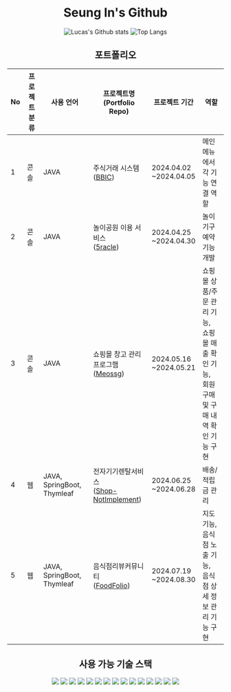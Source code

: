 <div align="center">

<h1>Seung In's Github</h1>

![Lucas's Github stats](https://github-readme-stats.vercel.app/api?username=Lucas-Choi-17&theme=vision-friendly-dark&show_icons=true) ![Top Langs](https://github-readme-stats.vercel.app/api/top-langs/?username=Lucas-Choi-17&layout=compact)

</div>

<div align="center">
<h2>포트폴리오</h2>

|No|프로젝트 분류|사용 언어|프로젝트명(Portfolio Repo)|프로젝트 기간|역할|
|----|----|----|----|----|----|
|1|콘솔|JAVA|주식거래 시스템<br>([BBIC](https://github.com/Lucas-Choi-17/OOP-BBIC))|2024.04.02<br>~2024.04.05|메인메뉴에서 각 기능 연결 역할|
|2|콘솔|JAVA|놀이공원 이용 서비스<br>([5racle](https://github.com/Lucas-Choi-17/JD-5racle))|2024.04.25<br>~2024.04.30|놀이기구 예약 기능 개발|
|3|콘솔|JAVA|쇼핑몰 창고 관리 프로그햄<br>([Meossg](https://github.com/Lucas-Choi-17/wms-meossg))|2024.05.16<br>~2024.05.21|쇼핑몰 상품/주문 관리 기능,<br> 쇼핑몰 매출 확인 기능,<br> 회원 구매 및 구매 내역 확인 기능 구현|
|4|웹|JAVA, SpringBoot, Thymleaf|전자기기렌탈서비스<br>([Shop-NotImplement](https://github.com/Lucas-Choi-17/shop-notImplement/tree/main))|2024.06.25<br>~2024.06.28|배송/적립금 관리|
|5|웹|JAVA, SpringBoot, Thymleaf|음식점리뷰커뮤니티<br>([FoodFolio](https://github.com/Lucas-Choi-17/final-whiskey))|2024.07.19<br>~2024.08.30|지도 기능,<br>음식점 노출 기능,<br>음식점 상세 정보 관리 기능 구현|

</div>

<div align="center">
<h2>사용 가능 기술 스택</h2>

<img src="https://img.shields.io/badge/java-007396?style=for-the-badge&logo=java&logoColor=white">
<img src="https://img.shields.io/badge/c++-00599C?style=for-the-badge&logo=c%2B%2B&logoColor=white">
<img src="https://img.shields.io/badge/html5-E34F26?style=for-the-badge&logo=html5&logoColor=white">
<img src="https://img.shields.io/badge/css-1572B6?style=for-the-badge&logo=css3&logoColor=white">
<img src="https://img.shields.io/badge/javascript-F7DF1E?style=for-the-badge&logo=javascript&logoColor=black">
<img src="https://img.shields.io/badge/jquery-0769AD?style=for-the-badge&logo=jquery&logoColor=white">
<img src="https://img.shields.io/badge/mysql-4479A1?style=for-the-badge&logo=mysql&logoColor=white">
<img src="https://img.shields.io/badge/spring-6DB33F?style=for-the-badge&logo=spring&logoColor=white">
<img src="https://img.shields.io/badge/springboot-6DB33F?style=for-the-badge&logo=springboot&logoColor=white">
<img src="https://img.shields.io/badge/bootstrap-7952B3?style=for-the-badge&logo=bootstrap&logoColor=white">
<img src="https://img.shields.io/badge/linux-FCC624?style=for-the-badge&logo=linux&logoColor=black">
<img src="https://img.shields.io/badge/github-181717?style=for-the-badge&logo=github&logoColor=white">
<img src="https://img.shields.io/badge/git-F05032?style=for-the-badge&logo=git&logoColor=white">
<img src="https://img.shields.io/badge/fontawesome-339AF0?style=for-the-badge&logo=fontawesome&logoColor=white">
<img src="https://img.shields.io/badge/gradle-02303A?style=for-the-badge&logo=gradle&logoColor=white">
</div>
